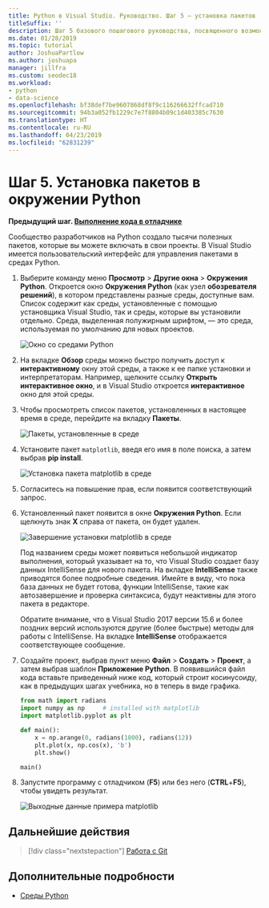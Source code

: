 ```yaml
---
title: Python в Visual Studio. Руководство. Шаг 5 — установка пакетов
titleSuffix: ''
description: Шаг 5 базового пошагового руководства, посвященного возможностям Python в Visual Studio. Здесь описаны функции Visual Studio для управления пакетами в окружении Python.
ms.date: 01/28/2019
ms.topic: tutorial
author: JoshuaPartlow
ms.author: joshuapa
manager: jillfra
ms.custom: seodec18
ms.workload:
- python
- data-science
ms.openlocfilehash: bf38def7be9607868df8f9c116266632ffcad710
ms.sourcegitcommit: 94b3a052fb1229c7e7f8804b09c1d403385c7630
ms.translationtype: HT
ms.contentlocale: ru-RU
ms.lasthandoff: 04/23/2019
ms.locfileid: "62831239"
---
```

# <a name="step-5-install-packages-in-your-python-environment"></a>Шаг 5. Установка пакетов в окружении Python

**Предыдущий шаг. [Выполнение кода в отладчике](tutorial-working-with-python-in-visual-studio-step-04-debugging.md)**

Сообщество разработчиков на Python создало тысячи полезных пакетов, которые вы можете включать в свои проекты. В Visual Studio имеется пользовательский интерфейс для управления пакетами в средах Python.

1. Выберите команду меню **Просмотр** > **Другие окна** > **Окружения Python**. Откроется окно **Окружения Python** (как узел **обозревателя решений**), в котором представлены разные среды, доступные вам. Список содержит как среды, установленные с помощью установщика Visual Studio, так и среды, которые вы установили отдельно. Среда, выделенная полужирным шрифтом, — это среда, используемая по умолчанию для новых проектов.

   ![Окно со средами Python](media/environments/environments-default-view-blue.png)

2. На вкладке **Обзор** среды можно быстро получить доступ к **интерактивному** окну этой среды, а также к ее папке установки и интерпретаторам. Например, щелкните ссылку **Открыть интерактивное окно**, и в Visual Studio откроется **интерактивное** окно для этой среды.

3. Чтобы просмотреть список пакетов, установленных в настоящее время в среде, перейдите на вкладку **Пакеты**.

   ![Пакеты, установленные в среде](media/environments/environments-installed-packages-blue.png)

4. Установите пакет `matplotlib`, введя его имя в поле поиска, а затем выбрав **pip install**.

   ![Установка пакета matplotlib в среде](media/environments/environments-add-matplotlib1.png)

5. Согласитесь на повышение прав, если появится соответствующий запрос.

6. Установленный пакет появится в окне **Окружения Python**. Если щелкнуть знак **X** справа от пакета, он будет удален.

   ![Завершение установки matplotlib в среде](media/environments/environments-add-matplotlib2.png)

   Под названием среды может появиться небольшой индикатор выполнения, который указывает на то, что Visual Studio создает базу данных IntelliSense для нового пакета. На вкладке **IntelliSense** также приводятся более подробные сведения. Имейте в виду, что пока база данных не будет готова, функции IntelliSense, такие как автозавершение и проверка синтаксиса, будут неактивны для этого пакета в редакторе.

   Обратите внимание, что в Visual Studio 2017 версии 15.6 и более поздних версий используются другие (более быстрые) методы для работы с IntelliSense. На вкладке **IntelliSense** отображается соответствующее сообщение.

7. Создайте проект, выбрав пункт меню **Файл** > **Создать** > **Проект**, а затем выбрав шаблон **Приложение Python**. В появившийся файл кода вставьте приведенный ниже код, который строит косинусоиду, как в предыдущих шагах учебника, но в теперь в виде графика.

    ```python
    from math import radians
    import numpy as np     # installed with matplotlib
    import matplotlib.pyplot as plt

    def main():
        x = np.arange(0, radians(1800), radians(12))
        plt.plot(x, np.cos(x), 'b')
        plt.show()

    main()
    ```

8. Запустите программу с отладчиком (**F5**) или без него (**CTRL**+**F5**), чтобы увидеть результат.

   ![Выходные данные примера matplotlib](media/environments/environments-add-matplotlib3.png)

## <a name="next-step"></a>Дальнейшие действия

> [!div class="nextstepaction"]
> [Работа с Git](tutorial-working-with-python-in-visual-studio-step-06-working-with-git.md)

## <a name="go-deeper"></a>Дополнительные подробности

- [Среды Python](managing-python-environments-in-visual-studio.md)
